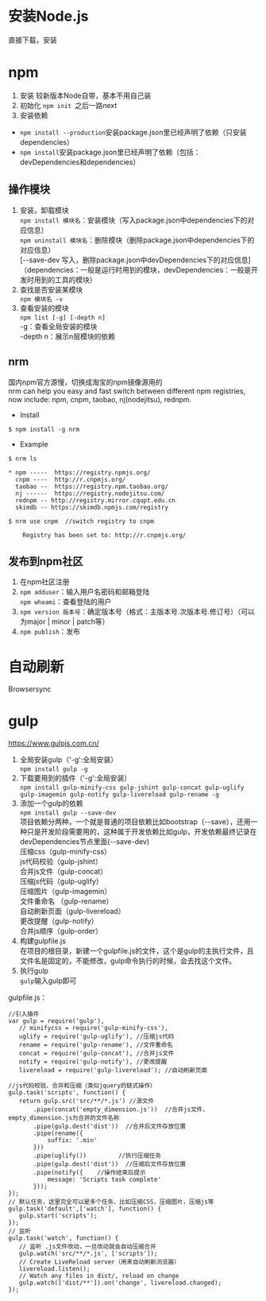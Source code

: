 # 安装Node.js
直接下载，安装

# npm
1. 安装
较新版本Node自带，基本不用自己装
1. 初始化
`npm init `之后一路next
1. 安装依赖
- `npm install --production`安装package.json里已经声明了依赖（只安装dependencies）
- `npm install`安装package.json里已经声明了依赖（包括：devDependencies和dependencies）

## 操作模块
1. 安装，卸载模块  
`npm install 模块名`：安装模块（写入package.json中dependencies下的对应信息）  
`npm uninstall 模块名`：删除模块（删除package.json中dependencies下的对应信息）  
[--save-dev 写入，删除package.json中devDependencies下的对应信息]  
（dependencies：一般是运行时用到的模块，devDependencies：一般是开发时用到的工具的模块）
1. 查找是否安装某模块  
`npm 模块名 -v`
1. 查看安装的模块  
`npm list [-g] [-depth n]`  
-g：查看全局安装的模块  
-depth n：展示n层模块的依赖



## nrm
国内npm官方源慢，切换成淘宝的npm镜像源用的  
nrm can help you easy and fast switch between different npm registries, now include: npm, cnpm, taobao, nj(nodejitsu), rednpm.

- Install

```$ npm install -g nrm```

- Example

```
$ nrm ls
 
* npm -----  https://registry.npmjs.org/
  cnpm ----  http://r.cnpmjs.org/
  taobao --  https://registry.npm.taobao.org/
  nj ------  https://registry.nodejitsu.com/
  rednpm -- http://registry.mirror.cqupt.edu.cn
  skimdb -- https://skimdb.npmjs.com/registry
```
```
$ nrm use cnpm  //switch registry to cnpm
 
    Registry has been set to: http://r.cnpmjs.org/
```

## 发布到npm社区
1. 在npm社区注册
2. ```npm adduser```：输入用户名密码和邮箱登陆  
```npm whoami```：查看登陆的用户
4. ```npm version 版本号```：确定版本号（格式：主版本号.次版本号.修订号）（可以为major | minor | patch等）
5. ```npm publish```：发布

# 自动刷新
Browsersync


# gulp
https://www.gulpjs.com.cn/

1. 全局安装gulp（'-g':全局安装）  
`npm install gulp -g`
1. 下载要用到的插件（'-g':全局安装）  
`npm install gulp-minify-css gulp-jshint gulp-concat gulp-uglify gulp-imagemin gulp-notify gulp-livereload gulp-rename -g`  
1. 添加一个gulp的依赖  
`npm install gulp --save-dev`  
项目依赖分两种，一个就是普通的项目依赖比如bootstrap（--save），还用一种只是开发阶段需要用的，这种属于开发依赖比如gulp，开发依赖最终记录在devDependencies节点里面(--save-dev)  
压缩css（gulp-minify-css）  
js代码校验（gulp-jshint）  
合并js文件（gulp-concat）  
压缩js代码（gulp-uglify）  
压缩图片（gulp-imagemin）  
文件重命名 （gulp-rename）  
自动刷新页面（gulp-livereload）  
更改提醒（gulp-notify）  
合并js顺序（gulp-order）  
1. 构建gulpfile.js  
在项目的根目录，新建一个gulpfile.js的文件，这个是gulp的主执行文件，且文件名是固定的，不能修改，gulp命令执行的时候，会去找这个文件。
1. 执行gulp  
`gulp`输入gulp即可  

gulpfile.js：
```
//引入插件
var gulp = require('gulp'),
   // minifycss = require('gulp-minify-css'),
   uglify = require('gulp-uglify'), //压缩js代码
   rename = require('gulp-rename'), //文件重命名
   concat = require('gulp-concat'), //合并js文件
   notify = require('gulp-notify'), //更改提醒
   livereload = require('gulp-livereload'); //自动刷新页面

//js代码校验、合并和压缩（类似jquery的链式操作）
gulp.task('scripts', function() {
   return gulp.src('src/**/*.js') //源文件
       .pipe(concat('empty_dimension.js'))  //合并js文件，empty_dimension.js为合并的文件名称
       .pipe(gulp.dest('dist'))  //合并后文件存放位置
       .pipe(rename({
           suffix: '.min'
       }))
       .pipe(uglify())         //执行压缩任务
       .pipe(gulp.dest('dist'))  //压缩后文件存放位置
       .pipe(notify({    //操作结束后提示
           message: 'Scripts task complete'
       }));
});
// 默认任务，这里完全可以是多个任务，比如压缩CSS，压缩图片，压缩js等
gulp.task('default',['watch'], function() {
   gulp.start('scripts');
});
// 监听
gulp.task('watch', function() {
   // 监听 .js文件改动，一旦改动就会自动压缩合并
   gulp.watch('src/**/*.js', ['scripts']);
   // Create LiveReload server（用来自动刷新浏览器）
   livereload.listen();
   // Watch any files in dist/, reload on change
   gulp.watch(['dist/**']).on('change', livereload.changed);
});
```


